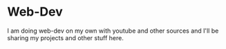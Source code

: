 # Web-Dev
I am doing web-dev on my own with youtube and other sources and I'll be sharing my projects and other stuff here.
